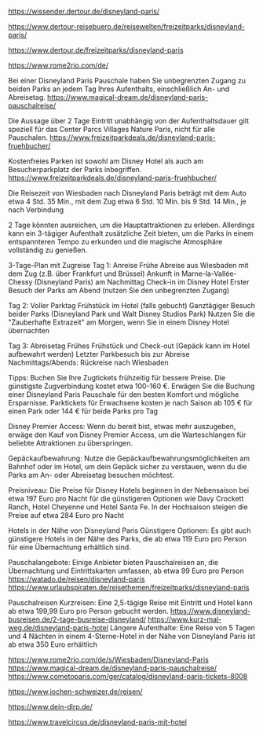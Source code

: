 https://wissender.dertour.de/disneyland-paris/

https://www.dertour-reisebuero.de/reisewelten/freizeitparks/disneyland-paris/

https://www.dertour.de/freizeitparks/disneyland-paris



https://www.rome2rio.com/de/


Bei einer Disneyland Paris Pauschale haben Sie unbegrenzten Zugang zu beiden Parks an jedem Tag Ihres Aufenthalts, einschließlich An- und Abreisetag.
https://www.magical-dream.de/disneyland-paris-pauschalreise/

Die Aussage über 2 Tage Eintritt unabhängig von der Aufenthaltsdauer gilt speziell für das Center Parcs Villages Nature Paris, nicht für alle Pauschalen.
https://www.freizeitparkdeals.de/disneyland-paris-fruehbucher/

Kostenfreies Parken ist sowohl am Disney Hotel als auch am Besucherparkplatz der Parks inbegriffen.
https://www.freizeitparkdeals.de/disneyland-paris-fruehbucher/

Die Reisezeit von Wiesbaden nach Disneyland Paris beträgt mit dem Auto etwa 4 Std. 35 Min., mit dem Zug etwa 6 Std. 10 Min. bis 9 Std. 14 Min., je nach Verbindung

2 Tage könnten ausreichen, um die Hauptattraktionen zu erleben. Allerdings kann ein 3-tägiger Aufenthalt zusätzliche Zeit bieten, um die Parks in einem entspannteren Tempo zu erkunden und die magische Atmosphäre vollständig zu genießen. 

3-Tage-Plan mit Zugreise
Tag 1: Anreise
Frühe Abreise aus Wiesbaden mit dem Zug (z.B. über Frankfurt und Brüssel)
Ankunft in Marne-la-Vallée-Chessy (Disneyland Paris) am Nachmittag
Check-in im Disney Hotel
Erster Besuch der Parks am Abend (nutzen Sie den unbegrenzten Zugang)

Tag 2: Voller Parktag
Frühstück im Hotel (falls gebucht)
Ganztägiger Besuch beider Parks (Disneyland Park und Walt Disney Studios Park)
Nutzen Sie die "Zauberhafte Extrazeit" am Morgen, wenn Sie in einem Disney Hotel übernachten

Tag 3: Abreisetag
Frühes Frühstück und Check-out (Gepäck kann im Hotel aufbewahrt werden)
Letzter Parkbesuch bis zur Abreise
Nachmittags/Abends: Rückreise nach Wiesbaden

Tipps:
Buchen Sie Ihre Zugtickets frühzeitig für bessere Preise.
Die günstigste Zugverbindung kostet etwa 100-160 €.
Erwägen Sie die Buchung einer Disneyland Paris Pauschale für den besten Komfort und mögliche Ersparnisse.
Parktickets für Erwachsene kosten je nach Saison ab 105 € für einen Park oder 144 € für beide Parks pro Tag

Disney Premier Access: Wenn du bereit bist, etwas mehr auszugeben, erwäge den Kauf von Disney Premier Access, um die Warteschlangen für beliebte Attraktionen zu überspringen.

Gepäckaufbewahrung: Nutze die Gepäckaufbewahrungsmöglichkeiten am Bahnhof oder im Hotel, um dein Gepäck sicher zu verstauen, wenn du die Parks am An- oder Abreisetag besuchen möchtest.

Preisniveau: Die Preise für Disney Hotels beginnen in der Nebensaison bei etwa 197 Euro pro Nacht für die günstigeren Optionen wie Davy Crockett Ranch, Hotel Cheyenne und Hotel Santa Fe. In der Hochsaison steigen die Preise auf etwa 284 Euro pro Nacht

Hotels in der Nähe von Disneyland Paris
Günstigere Optionen: Es gibt auch günstigere Hotels in der Nähe des Parks, die ab etwa 119 Euro pro Person für eine Übernachtung erhältlich sind.

Pauschalangebote: Einige Anbieter bieten Pauschalreisen an, die Übernachtung und Eintrittskarten umfassen, ab etwa 99 Euro pro Person
https://watado.de/reisen/disneyland-paris
https://www.urlaubspiraten.de/reisethemen/freizeitparks/disneyland-paris

Pauschalreisen
Kurzreisen: Eine 2,5-tägige Reise mit Eintritt und Hotel kann ab etwa 199,99 Euro pro Person gebucht werden.
https://www.disneyland-busreisen.de/2-tage-busreise-disneyland/
https://www.kurz-mal-weg.de/disneyland-paris-hotel
Längere Aufenthalte: Eine Reise von 5 Tagen und 4 Nächten in einem 4-Sterne-Hotel in der Nähe von Disneyland Paris ist ab etwa 350 Euro erhältlich


https://www.rome2rio.com/de/s/Wiesbaden/Disneyland-Paris
https://www.magical-dream.de/disneyland-paris-pauschalreise/
https://www.cometoparis.com/ger/catalog/disneyland-paris-tickets-8008


https://www.jochen-schweizer.de/reisen/

https://www.dein-dlrp.de/

https://www.travelcircus.de/disneyland-paris-mit-hotel
